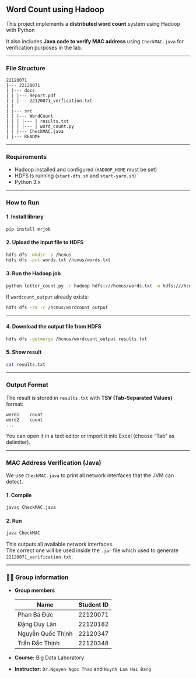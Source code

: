 ## Word Count using Hadoop

This project implements a **distributed word count** system using Hadoop with Python

It also includes **Java code to verify MAC address** using `CheckMAC.java` for verification purposes in the lab.

---

### File Structure

```
22120071
|--- 22120071
| |--- docs
| | |--- Report.pdf 
| | |--- 22120071_verfication.txt
| |
| |--- src
| | |--- WordCount
| | | |--- | results.txt
| | | |--- | word_count.py
| | |--- CheckMAC.java
| |--- README
```

---

### Requirements

- Hadoop installed and configured (`HADOOP_HOME` must be set)
- HDFS is running (`start-dfs.sh` and `start-yarn.sh`)
- Python 3.x

---

### How to Run

#### 1. Install library
```bash
pip install mrjob
```

#### 2. Upload the input file to HDFS
```bash
hdfs dfs -mkdir -p /hcmus
hdfs dfs -put words.txt /hcmus/words.txt
```

#### 3. Run the Hadoop job
```bash
python letter_count.py -r hadoop hdfs:///hcmus/words.txt -o hdfs:///hcmus/wordcount_output
```

If `wordcount_output` already exists:
```bash
hdfs dfs -rm -r /hcmus/wordcount_output
```

---

#### 4. Download the output file from HDFS
```bash
hdfs dfs -getmerge /hcmus/wordcount_output results.txt
```
#### 5. Show result
```bash
cat results.txt
```
---

### Output Format

The result is stored in `results.txt` with **TSV (Tab-Separated Values)** format:

```
word1    count
word2    count
...
```

You can open it in a text editor or import it into Excel (choose “Tab” as delimiter).

---

### MAC Address Verification (Java)

We use `CheckMAC.java` to print all network interfaces that the JVM can detect.

#### 1. Compile
```bash
javac CheckMAC.java
```

#### 2. Run
```bash
java CheckMAC
```

This outputs all available network interfaces.  
The correct one will be used inside the `.jar` file which used to generate `22120071_verification.txt`.

---

### 👨‍🏫 Group information
- **Group members**

    | Name                  | Student ID |
    |-----------------------|------------|
    | Phan Bá Đức           | 22120071   |
    | Đặng Duy Lân          | 22120182   |
    | Nguyễn Quốc Thịnh     | 22120347   |
    | Trần Đắc Thịnh        | 22120348   |

- **Course:** Big Data Laboratory  
- **Instructor:** `Dr.Nguyen Ngoc Thao` and `Huynh Lam Hai Đang`

